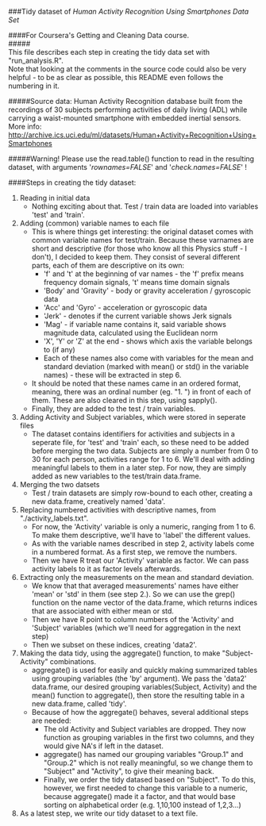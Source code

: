 ###Tidy dataset of *Human Activity Recognition Using Smartphones Data Set*  


####For Coursera's Getting and Cleaning Data course.    
#####<br>This file describes each step in creating the tidy data set with "run_analysis.R". <br> Note that looking at the comments in the source code could also be very helpful - to be as clear as possible, this README even follows the numbering in it.      


#####Source data: Human Activity Recognition database built from the recordings of 30 subjects performing activities of daily living (ADL) while carrying a waist-mounted smartphone with embedded inertial sensors.    More info: http://archive.ics.uci.edu/ml/datasets/Human+Activity+Recognition+Using+Smartphones

#####Warning! Please use the read.table() function to read in the resulting dataset, with arguments '*rownames=FALSE*' and '*check.names=FALSE*' !

####Steps in creating the tidy dataset:

1. Reading in initial data
    * Nothing exciting about that. Test / train data are loaded into variables 'test' and 'train'.
2. Adding (common) variable names to each file
    * This is where things get interesting: the original dataset comes with common variable names for test/train. Because these varnames are short and descriptive (for those who know all this Physics stuff - I don't), I decided to keep them. They consist of several different parts, each of them are descriptive on its own: 
        * 'f' and 't' at the beginning of var names - the 'f' prefix means frequency domain signals, 't' means time domain signals
        * 'Body' and 'Gravity' - body or gravity acceleration / gyroscopic data
        * 'Acc' and 'Gyro' - acceleration or gyroscopic data
        * 'Jerk' - denotes if the current variable shows Jerk signals
        * 'Mag' - if variable name contains it, said variable shows magnitude data, calculated using the Euclidean norm
        * 'X', 'Y' or 'Z' at the end - shows which axis the variable belongs to (if any)
        * Each of these names also come with variables for the mean and standard deviation (marked with mean() or std() in the variable names) - these will be extracted in step 6.
    * It should be noted that these names came in an ordered format, meaning, there was an ordinal number (eg. "1. ") in front of each of them. These are also cleared in this step, using sapply(). 
    * Finally, they are added to the test / train variables. 
3. Adding Activity and Subject variables, which were stored in seperate files
    * The dataset contains identifiers for activities and subjects in a seperate file, for 'test' and 'train' each, so these need to be added before merging the two data. Subjects are simply a number from 0 to 30 for each person, activities range for 1 to 6. We'll deal with adding meaningful labels to them in a later step. For now, they are simply added as new variables to the test/train data.frame. 
4. Merging the two datsets
    * Test / train datasets are simply row-bound to each other, creating a new data.frame, creatively named 'data'. 
5. Replacing numbered activities with descriptive names, from "./activity_labels.txt". 
    * For now, the 'Activity' variable is only a numeric, ranging from 1 to 6. To make them descriptive, we'll have to 'label' the different values. 
    * As with the variable names described in step 2, activity labels come in a numbered format. As a first step, we remove the numbers.
    * Then we have R treat our 'Activity' variable as factor. We can pass activity labels to it as factor levels afterwards.
6. Extracting only the measurements on the mean and standard deviation.
    * We know that that averaged measurements' names have either 'mean' or 'std' in them (see step 2.). So we can use the grep() function on the name vector of the data.frame, which returns indices that are associated with either mean or std. 
    * Then we have R point to column numbers of the 'Activity' and 'Subject' variables (which we'll need for aggregation in the next step)
    * Then we subset on these indices, creating 'data2'.
7. Making the data tidy, using the aggregate() function, to make "Subject-Activity" combinations.
    * aggregate() is used for easily and quickly making summarized tables using grouping variables (the 'by' argument). We pass the 'data2' data.frame, our desired grouping variables(Subject, Activity) and the mean() function to aggregate(), then store the resulting table in a new data.frame, called 'tidy'. 
    * Because of how the aggregate() behaves, several additional steps are needed:
        * The old Activity and Subject variables are dropped. They now function as grouping variables in the first two columns, and they would give NA's if left in the dataset.
        * aggregate() has named our grouping variables "Group.1" and "Group.2" which is not really meaningful, so we change them to "Subject" and "Activity", to give their meaning back. 
        * Finally, we order the tidy datased based on "Subject". To do this, however, we first needed to change this variable to a numeric, because aggregate() made it a factor, and that would base sorting on alphabetical order (e.g. 1,10,100 instead of 1,2,3...)
8. As a latest step, we write our tidy dataset to a text file. 